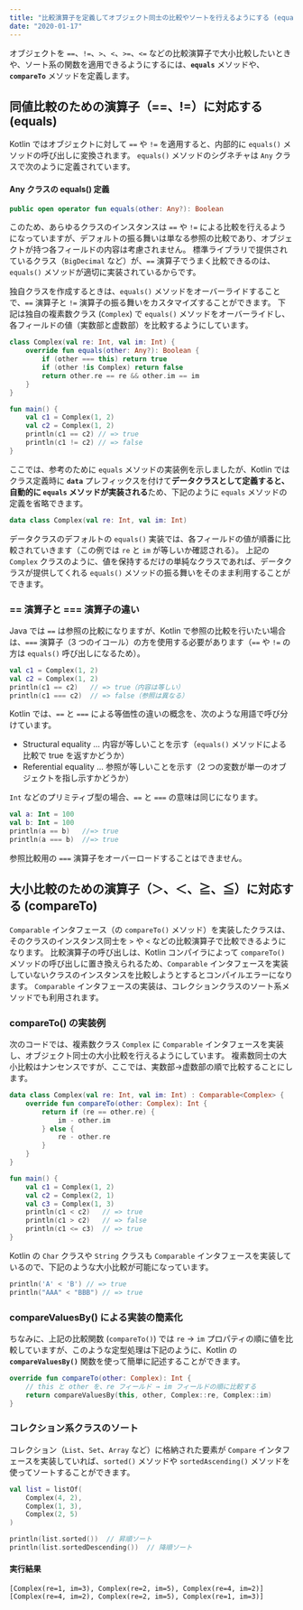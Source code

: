 ```yaml
---
title: "比較演算子を定義してオブジェクト同士の比較やソートを行えるようにする (equals, compareTo)"
date: "2020-01-17"
---
```


オブジェクトを `==`、`!=`、`>`、`<`、`>=`、`<=` などの比較演算子で大小比較したいときや、ソート系の関数を適用できるようにするには、**`equals`** メソッドや、**`compareTo`** メソッドを定義します。


同値比較のための演算子（==、!=）に対応する (equals)
----

Kotlin ではオブジェクトに対して `==` や `!=` を適用すると、内部的に `equals()` メソッドの呼び出しに変換されます。
`equals()` メソッドのシグネチャは `Any` クラスで次のように定義されています。

#### Any クラスの equals() 定義

```kotlin
public open operator fun equals(other: Any?): Boolean
```

このため、あらゆるクラスのインスタンスは `==` や `!=` による比較を行えるようになっていますが、デフォルトの振る舞いは単なる参照の比較であり、オブジェクトが持つ各フィールドの内容は考慮されません。
標準ライブラリで提供されているクラス（`BigDecimal` など）が、`==` 演算子でうまく比較できるのは、`equals()` メソッドが適切に実装されているからです。

独自クラスを作成するときは、`equals()` メソッドをオーバーライドすることで、`==` 演算子と `!=` 演算子の振る舞いをカスタマイズすることができます。
下記は独自の複素数クラス (`Complex`) で `equals()` メソッドをオーバーライドし、各フィールドの値（実数部と虚数部）を比較するようにしています。

```kotlin
class Complex(val re: Int, val im: Int) {
    override fun equals(other: Any?): Boolean {
        if (other === this) return true
        if (other !is Complex) return false
        return other.re == re && other.im == im
    }
}

fun main() {
    val c1 = Complex(1, 2)
    val c2 = Complex(1, 2)
    println(c1 == c2) // => true
    println(c1 != c2) // => false
}
```

ここでは、参考のために `equals` メソッドの実装例を示しましたが、Kotlin ではクラス定義時に **`data`** プレフィックスを付けて**データクラスとして定義すると、自動的に `equals` メソッドが実装される**ため、下記のように `equals` メソッドの定義を省略できます。

```kotlin
data class Complex(val re: Int, val im: Int)
```

データクラスのデフォルトの `equals()` 実装では、各フィールドの値が順番に比較されていきます（この例では `re` と `im` が等しいか確認される）。
上記の `Complex` クラスのように、値を保持するだけの単純なクラスであれば、データクラスが提供してくれる `equals()` メソッドの振る舞いをそのまま利用することができます。

### == 演算子と === 演算子の違い

Java では `==` は参照の比較になりますが、Kotlin で参照の比較を行いたい場合は、`===` 演算子（3 つのイコール）の方を使用する必要があります（`==` や `!=` の方は `equals()` 呼び出しになるため）。

```kotlin
val c1 = Complex(1, 2)
val c2 = Complex(1, 2)
println(c1 == c2)   // => true（内容は等しい）
println(c1 === c2)  // => false（参照は異なる）
```

Kotlin では、`==` と `===` による等価性の違いの概念を、次のような用語で呼び分けています。

- Structural equality ... 内容が等しいことを示す（`equals()` メソッドによる比較で true を返すかどうか）
- Referential equality ... 参照が等しいことを示す（2 つの変数が単一のオブジェクトを指し示すかどうか）

`Int` などのプリミティブ型の場合、`==` と `===` の意味は同じになります。

```kotlin
val a: Int = 100
val b: Int = 100
println(a == b)   //=> true
println(a === b)  //=> true
```

参照比較用の `===` 演算子をオーバーロードすることはできません。


大小比較のための演算子（＞、＜、≧、≦）に対応する (compareTo)
----

`Comparable` インタフェース（の `compareTo()` メソッド）を実装したクラスは、そのクラスのインスタンス同士を `>` や `<` などの比較演算子で比較できるようになります。
比較演算子の呼び出しは、Kotlin コンパイラによって `compareTo()` メソッドの呼び出しに置き換えられるため、`Comparable` インタフェースを実装していないクラスのインスタンスを比較しようとするとコンパイルエラーになります。
`Comparable` インタフェースの実装は、コレクションクラスのソート系メソッドでも利用されます。

### compareTo() の実装例

次のコードでは、複素数クラス `Complex` に `Comparable` インタフェースを実装し、オブジェクト同士の大小比較を行えるようにしています。
複素数同士の大小比較はナンセンスですが、ここでは、実数部→虚数部の順で比較することにします。

```kotlin
data class Complex(val re: Int, val im: Int) : Comparable<Complex> {
    override fun compareTo(other: Complex): Int {
        return if (re == other.re) {
            im - other.im
        } else {
            re - other.re
        }
    }
}

fun main() {
    val c1 = Complex(1, 2)
    val c2 = Complex(2, 1)
    val c3 = Complex(1, 3)
    println(c1 < c2)   // => true
    println(c1 > c2)   // => false
    println(c1 <= c3)  // => true
}
```

Kotlin の `Char` クラスや `String` クラスも `Comparable` インタフェースを実装しているので、下記のような大小比較が可能になっています。

```kotlin
println('A' < 'B') // => true
println("AAA" < "BBB") // => true
```

### compareValuesBy() による実装の簡素化

ちなみに、上記の比較関数 (`compareTo()`) では `re` → `im` プロパティの順に値を比較していますが、このような定型処理は下記のように、Kotlin の **`compareValuesBy()`** 関数を使って簡単に記述することができます。

```kotlin
override fun compareTo(other: Complex): Int {
    // this と other を、re フィールド → im フィールドの順に比較する
    return compareValuesBy(this, other, Complex::re, Complex::im)
}
```

### コレクション系クラスのソート

コレクション（`List`、`Set`、`Array` など）に格納された要素が `Compare` インタフェースを実装していれば、`sorted()` メソッドや `sortedAscending()` メソッドを使ってソートすることができます。

```kotlin
val list = listOf(
    Complex(4, 2),
    Complex(1, 3),
    Complex(2, 5)
)

println(list.sorted())  // 昇順ソート
println(list.sortedDescending())  // 降順ソート
```

#### 実行結果

```
[Complex(re=1, im=3), Complex(re=2, im=5), Complex(re=4, im=2)]
[Complex(re=4, im=2), Complex(re=2, im=5), Complex(re=1, im=3)]
```

